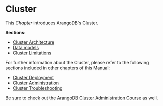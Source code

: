 Cluster
=======

This _Chapter_ introduces ArangoDB's Cluster.

**Sections:**

- [Cluster Architecture](Architecture.md)
- [Data models](DataModels.md)
- [Cluster Limitations](Limitations.md)

For further information about the Cluster, please refer to the following sections included in other chapters of this Manual:

- [Cluster Deployment](../../../Deployment/Cluster/README.md)
- [Cluster Administration](../../../Administration/Cluster/README.md)
- [Cluster Troubleshooting](../../../Troubleshooting/Cluster/README.md)

Be sure to check out the
[ArangoDB Cluster Administration Course](https://www.arangodb.com/arangodb-cluster-course/)
as well.
